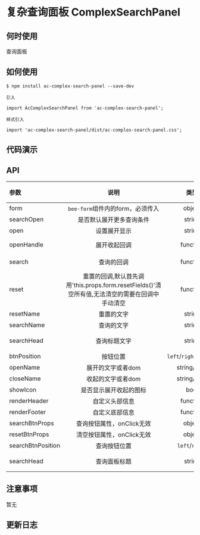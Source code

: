 # 复杂查询面板 ComplexSearchPanel

## 何时使用

查询面板

## 如何使用

```
$ npm install ac-complex-search-panel --save-dev

引入

import AcComplexSearchPanel from 'ac-complex-search-panel';

样式引入

import 'ac-complex-search-panel/dist/ac-complex-search-panel.css';

```

## 代码演示


## API 

|参数|说明|类型|默认值|
|:--|:---:|:--:|---:|
| form | `bee-form`组件内的form，必须传入 | object | - |
| searchOpen | 是否默认展开更多查询条件 | string | false |
| open | 设置展开显示 | string | - |
| openHandle | 展开收起回调 | function | () => {} |
| search | 查询的回调 | function | () => {} |
| reset | 重置的回调,默认首先调用'this.props.form.resetFields()'清空所有值,无法清空的需要在回调中手动清空 | function | () => {} |
| resetName | 重置的文字 | string | 重置 |
| searchName | 查询的文字 | string | 查询 |
| searchHead | 查询标题文字 | string | 查询面板 |
| btnPosition | 按钮位置 | `left`/`right`/`center` | right |
| openName | 展开的文字或者dom | string/dom | 展开 |
| closeName | 收起的文字或者dom | string/dom | 收起 |
| showIcon | 是否显示展开收起的图标 | bool | true |
| renderHeader | 自定义头部信息 | function | - |
| renderFooter | 自定义底部信息 | function | - |
| searchBtnProps | 查询按钮属性，onClick无效 | object | - |
| resetBtnProps | 清空按钮属性，onClick无效 | object | - |
| searchBtnPosition | 查询按钮位置 | `left`/`right` | left |
| searchHead | 查询面板标题 | string | 查询面板 |

## 注意事项

暂无

## 更新日志
